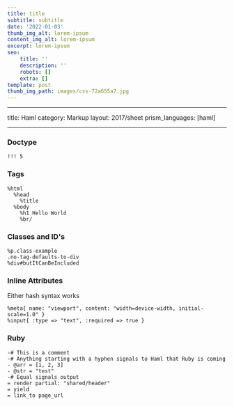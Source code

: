 ```yaml
---
title: title
subtitle: subtitle
date: '2022-01-03'
thumb_img_alt: lorem-ipsum
content_img_alt: lorem-ipsum
excerpt: lorem-ipsum
seo:
    title: ''
    description: ''
    robots: []
    extra: []
template: post
thumb_img_path: images/css-72a655a7.jpg
---
```


---

title: Haml
category: Markup
layout: 2017/sheet
prism_languages: [haml]

---

### Doctype

```haml
!!! 5
```

### Tags

```haml
%html
  %head
    %title
  %body
    %h1 Hello World
    %br/
```

### Classes and ID's

```haml
%p.class-example
.no-tag-defaults-to-div
%div#butItCanBeIncluded
```

### Inline Attributes

Either hash syntax works

```haml
%meta{ name: "viewport", content: "width=device-width, initial-scale=1.0" }
%input{ :type => "text", :required => true }
```

### Ruby

```haml
-# This is a comment
-# Anything starting with a hyphen signals to Haml that Ruby is coming
- @arr = [1, 2, 3]
- @str = "test"
-# Equal signals output
= render partial: "shared/header"
= yield
= link_to page_url
```
